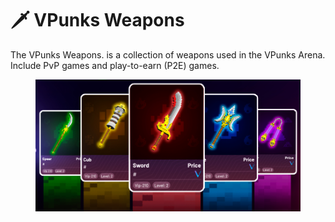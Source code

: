 # 🗡 VPunks Weapons

The VPunks Weapons. is a collection of weapons used in the VPunks Arena. Include PvP games and play-to-earn (P2E) games.

<figure><img src="../.gitbook/assets/image (6).png" alt=""><figcaption></figcaption></figure>
